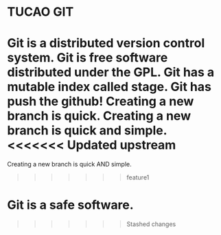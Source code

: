 # TUCAO GIT
Git is a distributed version control system.
Git is free software distributed under the GPL.
Git has a mutable index called stage.
Git has push the github!
Creating a new branch is quick.
Creating a new branch is quick and simple.
<<<<<<< Updated upstream
=======
Creating a new branch is quick AND simple.
>>>>>>> feature1

Git is a safe software.
=======
>>>>>>> Stashed changes
